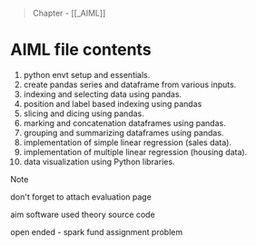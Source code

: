 >Chapter - [[_AIML]]

# AIML file contents
1. python envt setup and essentials.
2. create pandas series and dataframe from various inputs.
3. indexing and selecting data using pandas.
4. position and label based indexing using pandas
5. slicing and dicing using pandas.
6. marking and concatenation dataframes using pandas.
7. grouping and summarizing dataframes using pandas.
8. implementation of simple linear regression (sales data).
9. implementation of multiple linear regression (housing data).
10. data visualization using Python libraries.

>[!NOTE]
>don't forget to attach evaluation page

aim
software used
theory
source code

open ended - spark fund assignment problem